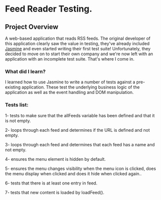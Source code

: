 
# Feed Reader Testing.


## Project Overview

A web-based application that reads RSS feeds. The original developer of this application clearly saw the value in testing, they've already included [Jasmine](http://jasmine.github.io/) and even started writing their first test suite! Unfortunately, they decided to move on to start their own company and we're now left with an application with an incomplete test suite. That's where I come in.




### What did I learn?

I learned how to use Jasmine to write a number of tests against a pre-existing application. These test the underlying business logic of the application as well as the event handling and DOM manipulation.



### Tests list:

1- tests to make sure that the allFeeds variable has been defined and that it is not empty.

2- loops through each feed and determines if the URL is defined and not empty.

3- loops through each feed and determines that each feed has a name and not empty.

4- ensures the menu element is hidden by default.

5- ensures the menu changes visibility when the menu icon is clicked, does the menu display when clicked and does it hide when clicked again..

6- tests that there is at least one entry in feed.

7- tests that new content is loaded by loadFeed().
